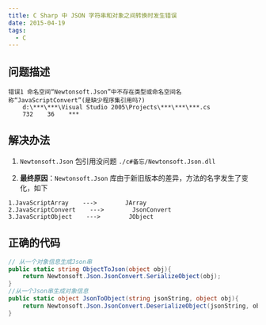 ```yaml
---
title: C Sharp 中 JSON 字符串和对象之间转换时发生错误
date: 2015-04-19
tags:
  - C
---
```



## 问题描述

```
错误1 命名空间“Newtonsoft.Json”中不存在类型或命名空间名称“JavaScriptConvert”(是缺少程序集引用吗?)    
    d:\***\***\Visual Studio 2005\Projects\***\***\***.cs
    732    36    ***
```

## 解决办法

1. `Newtonsoft.Json` 包引用没问题 `./c#备忘/Newtonsoft.Json.dll`

2. **最终原因**：`Newtonsoft.Json` 库由于新旧版本的差异，方法的名字发生了变化，如下

```
1.JavaScriptArray    --->        JArray
2.JavaScriptConvert    --->        JsonConvert
3.JavaScriptObject    --->        JObject
```

## 正确的代码

```c#
// 从一个对象信息生成Json串
public static string ObjectToJson(object obj){
  	return Newtonsoft.Json.JsonConvert.SerializeObject(obj);
}
//从一个Json串生成对象信息
public static object JsonToObject(string jsonString, object obj){
  	return Newtonsoft.Json.JsonConvert.DeserializeObject(jsonString, obj.GetType());
}
```
